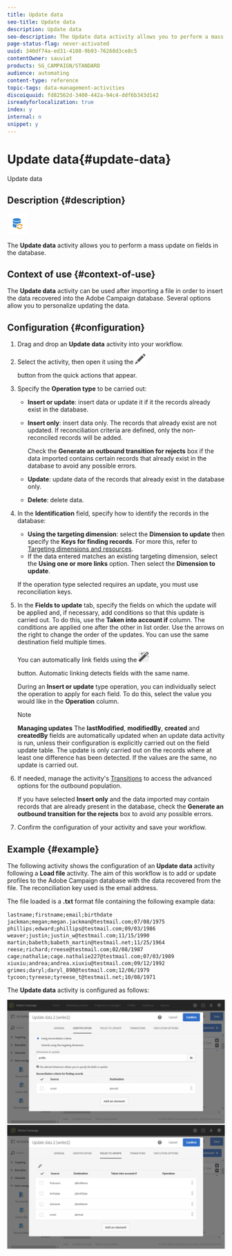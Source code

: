 ```yaml
---
title: Update data
seo-title: Update data
description: Update data
seo-description: The Update data activity allows you to perform a mass update on fields in the database.
page-status-flag: never-activated
uuid: 340df74a-ed31-4108-9b93-76268d3ce8c5
contentOwner: sauviat
products: SG_CAMPAIGN/STANDARD
audience: automating
content-type: reference
topic-tags: data-management-activities
discoiquuid: fd82562d-3400-442a-94c4-ddf6b343d142
isreadyforlocalization: true
index: y
internal: n
snippet: y
---
```


# Update data{#update-data}

Update data

## Description {#description}

![](assets/data_update.png)

The **Update data** activity allows you to perform a mass update on fields in the database.

## Context of use {#context-of-use}

The **Update data** activity can be used after importing a file in order to insert the data recovered into the Adobe Campaign database. Several options allow you to personalize updating the data.

## Configuration {#configuration}

1. Drag and drop an **Update data** activity into your workflow.
1. Select the activity, then open it using the  ![](assets/edit_darkgrey-24px.png)

   button from the quick actions that appear.
1. Specify the **Operation type** to be carried out:

    * **Insert or update**: insert data or update it if it the records already exist in the database.
    * **Insert only**: insert data only. The records that already exist are not updated. If reconciliation criteria are defined, only the non-reconciled records will be added.

      Check the **Generate an outbound transition for rejects** box if the data imported contains certain records that already exist in the database to avoid any possible errors.
    
    * **Update**: update data of the records that already exist in the database only.
    * **Delete**: delete data.

1. In the **Identification** field, specify how to identify the records in the database:

    * **Using the targeting dimension**: select the **Dimension to update** then specify the **Keys for finding records**. For more this, refer to [Targeting dimensions and resources](../../automating/using/query.md#targeting-dimensions-and-resources).
    * If the data entered matches an existing targeting dimension, select the **Using one or more links** option. Then select the **Dimension to update**.

   If the operation type selected requires an update, you must use reconciliation keys.

1. In the **Fields to update** tab, specify the fields on which the update will be applied and, if necessary, add conditions so that this update is carried out. To do this, use the **Taken into account if** column. The conditions are applied one after the other in list order. Use the arrows on the right to change the order of the updates. You can use the same destination field multiple times.

   You can automatically link fields using the  ![](assets/wkf_magic_wand-24px.png)

   button. Automatic linking detects fields with the same name.

   During an **Insert or update** type operation, you can individually select the operation to apply for each field. To do this, select the value you would like in the **Operation** column.

   >[!NOTE]
   >
   >**Managing updates** The **lastModified**, **modifiedBy**, **created** and **createdBy** fields are automatically updated when an update data activity is run, unless their configuration is explicitly carried out on the field update table. The update is only carried out on the records where at least one difference has been detected. If the values are the same, no update is carried out.

1. If needed, manage the activity's [Transitions](../../automating/using/executing-a-workflow.md#managing-an-activity-s-outbound-transitions) to access the advanced options for the outbound population.

   If you have selected **Insert only** and the data imported may contain records that are already present in the database, check the **Generate an outbound transition for the rejects** box to avoid any possible errors.

1. Confirm the configuration of your activity and save your workflow.

## Example {#example}

The following activity shows the configuration of an **Update data** activity following a **Load file** activity. The aim of this workflow is to add or update profiles to the Adobe Campaign database with the data recovered from the file. The reconciliation key used is the email address.

The file loaded is a **.txt** format file containing the following example data:

```
lastname;firstname;email;birthdate
jackman;megan;megan.jackman@testmail.com;07/08/1975
phillips;edward;phillips@testmail.com;09/03/1986
weaver;justin;justin_w@testmail.com;11/15/1990
martin;babeth;babeth_martin@testmail.net;11/25/1964
reese;richard;rreese@testmail.com;02/08/1987
cage;nathalie;cage.nathalie227@testmail.com;07/03/1989
xiuxiu;andrea;andrea.xiuxiu@testmail.com;09/12/1992
grimes;daryl;daryl_890@testmail.com;12/06/1979
tycoon;tyreese;tyreese_t@testmail.net;10/08/1971
```

The **Update data** activity is configured as follows:

![](assets/deduplication_example2_writer1.png)  ![](assets/deduplication_example2_writer2.png)

